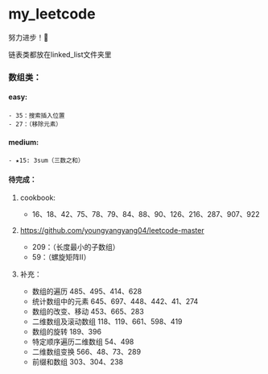 # my_leetcode
努力进步！💪

链表类都放在linked_list文件夹里

### 数组类：

#### easy:
    - 35：搜索插入位置
    - 27：（移除元素）

#### medium:
    - ★15: 3sum（三数之和）

#### 待完成：
1. cookbook:
    - 16、18、42、75、78、79、84、88、90、126、216、287、907、922


2. https://github.com/youngyangyang04/leetcode-master
    - 209：（长度最小的子数组）
    - 59：（螺旋矩阵II）


3. 补充：
    - 数组的遍历 485、495、414、628
    - 统计数组中的元素 645、697、448、442、41、274
    - 数组的改变、移动 453、665、283
    - 二维数组及滚动数组 118、119、661、598、419
    - 数组的旋转 189、396
    - 特定顺序遍历二维数组 54、498
    - 二维数组变换 566、48、73、289
    - 前缀和数组 303、304、238
